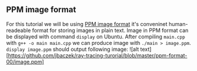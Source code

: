 ## PPM image format

For this tutorial we will be using [PPM image format](https://en.wikipedia.org/wiki/Netpbm_format) it's conveninet human-readeable format for storing images in plain text. Image in PPM format can be displayed with command `display` on Ubuntu.
After compiling `main.cpp` with `g++ -o main main.cpp` we can produce image with `./main > image.ppm`. `display image.ppm` should output following image:
![alt text][https://github.com/jbaczek/ray-tracing-turorial/blob/master/ppm-format-00/image.ppm]
